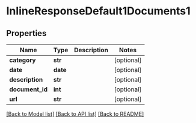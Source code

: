# InlineResponseDefault1Documents1

## Properties
Name | Type | Description | Notes
------------ | ------------- | ------------- | -------------
**category** | **str** |  | [optional]
**date** | **date** |  | [optional]
**description** | **str** |  | [optional]
**document_id** | **int** |  | [optional]
**url** | **str** |  | [optional]

[[Back to Model list]](../README.md#documentation-for-models) [[Back to API list]](../README.md#documentation-for-api-endpoints) [[Back to README]](../README.md)
